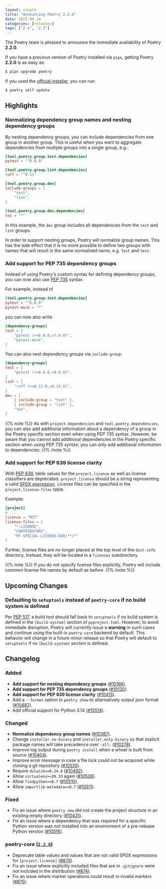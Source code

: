```yaml
---
layout: single
title: "Announcing Poetry 2.2.0"
date: 2025-09-14
categories: [releases]
tags: ["2.x", "2.2"]
---
```


The Poetry team is pleased to announce the immediate availability of Poetry **2.2.0**.

<!--more-->

If you have a previous version of Poetry installed via `pipx`,
getting Poetry **2.2.0** is as easy as:

```bash
$ pipx upgrade poetry
```

If you used the [official installer](/docs/#installation), you can run:

```bash
$ poetry self update
```

## Highlights

### Normalizing dependency group names and nesting dependency groups

By nesting dependency groups, you can include dependencies from one group in another group.
This is useful when you want to aggregate dependencies from multiple groups into a single group, e.g.:

```toml
[tool.poetry.group.test.dependencies]
pytest = "^8.0.0"

[tool.poetry.group.lint.dependencies]
ruff = "^0.11"

[tool.poetry.group.dev]
include-groups = [
    "test",
    "lint",
]

[tool.poetry.group.dev.dependencies]
tox = "*"
```

In this example, the `dev` group includes all dependencies from the `test` and `lint` groups.

In order to support nesting groups, Poetry will normalize group names.
This has the side effect that it is no more possible to define two groups with names
that will result in the same normalized name, e.g. `Test` and `test`.

### Add support for PEP 735 dependency groups

Instead of using Poetry's custom syntax for defining dependency groups, you can now also use
[PEP 735](https://peps.python.org/pep-0735/) syntax.

For example, instead of

```toml
[tool.poetry.group.test.dependencies]
pytest = "^6.0.0"
pytest-mock = "*"
```

you can now also write

```toml
[dependency-groups]
test = [
    "pytest (>=6.0.0,<7.0.0)",
    "pytest-mock",
]
```

You can also nest dependency groups via `include-group`:

```toml
[dependency-groups]
test = [
    "pytest (>=8.0.0,<9.0.0)",
]
lint = [
    "ruff (>=0.11.0,<0.12.0)",
]
dev = [
    { include-group = "test" },
    { include-group = "lint" },
    "tox",
]
```

{{% note %}}
As with `project.dependencies` and `tool.poetry.dependencies`, you can also
add additional information about a dependency of a group in the Poetry specific section
even when using PEP 735 syntax. However, be aware that you cannot add additional
dependencies in the Poetry specific section when using PEP 735 syntax;
you can only add additional information to dependencies.
{{% /note %}}

### Add support for PEP 639 license clarity

With [PEP 639](https://peps.python.org/pep-0639/), table values for the `project.license`
as well as license classifiers are deprecated.
`project.license` should be a string representing a valid
[SPDX expression](https://packaging.python.org/en/latest/glossary/#term-License-Expression).
License files can be specified in the `project.license-files` table.

Example:

```toml
[project]
# ...
license = "MIT"
license-files = [
    "*-LICENSE",
    "CONTRIBUTORS",
    "MY-SPECIAL-LICENSE-DIR/**/*"
]
```

Further, license files are no longer placed at the top level of the `dist-info` directory.
Instead, they will be located in a `licenses` subdirectory.

{{% note %}}
If you do not specify license files explicitly,
Poetry will include common license file names by default as before.
{{% /note %}}

## Upcoming Changes

### Defaulting to `setuptools` instead of `poetry-core` if no build system is defined

Per [PEP 517](https://peps.python.org/pep-0517/), a build tool should fall back to `setuptools` if no build system is
defined in the `[build-system]` section of `pyproject.toml`. However, to avoid immediate disruption, Poetry will
currently issue a **warning** in such cases and continue using the built-in `poetry-core` backend by default.
This behavior will change in a future minor release so that Poetry will default to `setuptools`
if no `[build-system]` section is defined.

## Changelog

### Added

- **Add support for nesting dependency groups** ([#10166](https://github.com/python-poetry/poetry/pull/10166)).
- **Add support for PEP 735 dependency groups** ([#10130](https://github.com/python-poetry/poetry/pull/10130)).
- **Add support for PEP 639 license clarity** ([#10413](https://github.com/python-poetry/poetry/pull/10413)).
- Add a `--format` option to `poetry show` to alternatively output json format ([#10487](https://github.com/python-poetry/poetry/pull/10487)).
- Add official support for Python 3.14 ([#10514](https://github.com/python-poetry/poetry/pull/10514)).

### Changed

- **Normalize dependency group names** ([#10387](https://github.com/python-poetry/poetry/pull/10387)).
- Change `installer.no-binary` and `installer.only-binary` so that explicit package names will take precedence over `:all:` ([#10278](https://github.com/python-poetry/poetry/pull/10278)).
- Improve log output during `poetry install` when a wheel is built from source ([#10404](https://github.com/python-poetry/poetry/pull/10404)).
- Improve error message in case a file lock could not be acquired while cloning a git repository ([#10535](https://github.com/python-poetry/poetry/pull/10535)).
- Require `dulwich>=0.24.0` ([#10492](https://github.com/python-poetry/poetry/pull/10492)).
- Allow `virtualenv>=20.33` again ([#10506](https://github.com/python-poetry/poetry/pull/10506)).
- Allow `findpython>=0.7` ([#10510](https://github.com/python-poetry/poetry/pull/10510)).
- Allow `importlib-metadata>=8.7` ([#10511](https://github.com/python-poetry/poetry/pull/10511)).

### Fixed

- Fix an issue where `poetry new` did not create the project structure in an existing empty directory ([#10431](https://github.com/python-poetry/poetry/pull/10431)).
- Fix an issue where a dependency that was required for a specific Python version was not installed into an environment of a pre-release Python version ([#10516](https://github.com/python-poetry/poetry/pull/10516)).

### poetry-core ([`2.2.0`](https://github.com/python-poetry/poetry-core/releases/tag/2.2.0))

- Deprecate table values and values that are not valid SPDX expressions for `[project.license]` ([#870](https://github.com/python-poetry/poetry-core/pull/870)).
- Fix an issue where explicitly included files that are in `.gitignore` were not included in the distribution ([#874](https://github.com/python-poetry/poetry-core/pull/874)).
- Fix an issue where marker operations could result in invalid markers ([#875](https://github.com/python-poetry/poetry-core/pull/875)).
